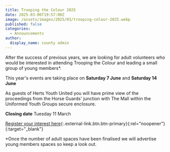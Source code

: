 ```yaml
---
title: Trooping the Colour 2025
date: 2025-03-06T19:57:00Z
image: /assets/images/2025/03/trooping-colour-2025.webp
published: false
categories:
  - Announcements
author:
  display_name: county admin
---
```

After the success of previous years, we are looking for adult volunteers who would be interested in attending Trooping the Colour and leading a small group of young members*.

This year's events are taking place on **Saturday 7 June** and **Saturday 14 June**

As guests of Herts Youth United you will have prime view of the proceedings from the Horse Guards' junction with The Mall within the Uniformed Youth Groups secure enclosure.

**Closing date** Tuesday 11 March

[Register your interest here](https://forms.office.com/Pages/ResponsePage.aspx?id=3yob_CzTykeMNWNnWM6OwZj-g9JL5lpMiAybQMCV5zxUMUM0UjBDWk5BVVBQN0c0UjVXUkFFNjNMRy4u){:.external-link.btn.btn-primary}{:rel="noopener"}{:target="_blank"}

*Once the number of adult spaces have been finalised we will advertise young members spaces so keep a look out.
